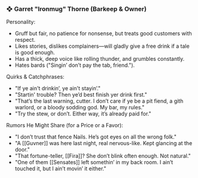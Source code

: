 ### ❖ Garret "Ironmug" Thorne (Barkeep & Owner)

 Personality:  
  
- Gruff but fair, no patience for nonsense, but treats good customers with respect.
- Likes stories, dislikes complainers—will gladly give a free drink if a tale is good enough.
- Has a thick, deep voice like rolling thunder, and grumbles constantly.
- Hates bards ("Singin’ don’t pay the tab, friend.").

 Quirks & Catchphrases:    

- "If ye ain't drinkin’, ye ain't stayin’."
- "Startin' trouble? Then ye’d best finish yer drink first."
- "That’s the last warning, cutter. I don’t care if ye be a pit fiend, a gith warlord, or a bloody sodding god. My bar, my rules."
- "Try the stew, or don’t. Either way, it’s already paid for."

 Rumors He Might Share (for a Price or a Favor):  
  
- "I don’t trust that fence Nails. He’s got eyes on all the wrong folk."
- "A [[Guvner]] was here last night, real nervous-like. Kept glancing at the door."
- "That fortune-teller, [[Fira]]? She don’t blink often enough. Not natural."
- "One of them [[Sensates]] left somethin’ in my back room. I ain’t touched it, but I ain’t movin’ it either."